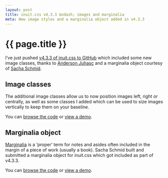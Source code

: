 ```yaml
---
layout: post
title: inuit.css v4.3.3 &ndash; images and marginalia
meta: New image styles and a marginalia object added in v4.3.3
---
```


# {{ page.title }}

I’ve just pushed [v4.3.3 of inuit.css to GitHub](https://github.com/csswizardry/inuit.css)
which included some new image classes, thanks to [Anderson Juhasc](https://github.com/Anderson-Juhasc)
and a marginalia object courtesy of [Sacha Schmid](https://github.com/RadLikeWhoa).

## Image classes

The additional image classes allow us to now position images left, right or
centrally, as well as some classes I added which can be used to size images
vertically to keep them on your baseline.

You can [browse the code](https://github.com/csswizardry/inuit.css/blob/master/inuit.css/base/_images.scss)
or [view a demo](http://jsfiddle.net/inuitcss/yMtur/embedded/result,html,css).

## Marginalia object

[Marginalia](http://en.wikipedia.org/wiki/Marginalia) is a ‘proper’ term for
notes and asides often included in the margin of a piece of work (usually a book).
Sacha Schmid built and submitted a marginalia object for inuit.css which got
included as part of v4.3.3.

You can [browse the code](https://github.com/csswizardry/inuit.css/blob/master/inuit.css/objects/_marginalia.scss)
or [view a demo](http://jsfiddle.net/inuitcss/AemkH/embedded/result,html,css).
